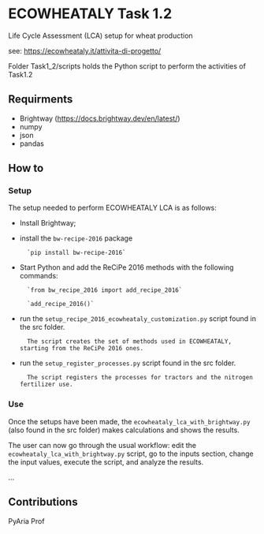 # ECOWHEATALY Task 1.2

Life Cycle Assessment (LCA) setup for wheat production

see: https://ecowheataly.it/attivita-di-progetto/

Folder Task1_2/scripts holds the Python script to perform the activities of Task1.2

## Requirments

- Brightway (https://docs.brightway.dev/en/latest/)
- numpy
- json
- pandas

## How to

### Setup

The setup needed to perform ECOWHEATALY LCA is as follows:

- Install Brightway;
- install the `bw-recipe-2016` package

		`pip install bw-recipe-2016`

- Start Python and add the ReCiPe 2016 methods with the following commands:

		`from bw_recipe_2016 import add_recipe_2016`
		
		`add_recipe_2016()`
- run the `setup_recipe_2016_ecowheataly_customization.py` script found in the src folder.

		The script creates the set of methods used in ECOWHEATALY, starting from the ReCiPe 2016 ones.
- run the `setup_register_processes.py` script found in the src folder.

		The script registers the processes for tractors and the nitrogen fertilizer use.


### Use

Once the setups have been made, the `ecowheataly_lca_with_brightway.py` (also found in the src folder) makes calculations and shows the results.

The user can now go through the usual workflow: edit the `ecowheataly_lca_with_brightway.py` script, go to the inputs section, change the input values, execute the script, and analyze the results.


...
## Contributions

PyAria
Prof
